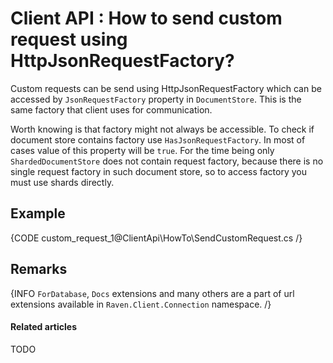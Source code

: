 # Client API : How to send custom request using HttpJsonRequestFactory?

Custom requests can be send using HttpJsonRequestFactory which can be accessed by `JsonRequestFactory` property in `DocumentStore`. This is the same factory that client uses for communication.

Worth knowing is that factory might not always be accessible. To check if document store contains factory use `HasJsonRequestFactory`. In most of cases value of this property will be `true`. For the time being only `ShardedDocumentStore` does not contain request factory, because there is no single request factory in such document store, so to access factory you must use shards directly.

## Example

{CODE custom_request_1@ClientApi\HowTo\SendCustomRequest.cs /}

## Remarks

{INFO `ForDatabase`, `Docs` extensions and many others are a part of url extensions available in `Raven.Client.Connection` namespace. /}

#### Related articles

TODO